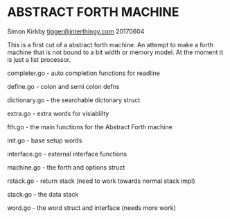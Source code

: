 # ABSTRACT FORTH MACHINE 

Simon Kirkby
tigger@interthingy.com
20170604

This is a first cut of a abstract forth machine. An attempt to make a forth machine that is not bound to a bit width or memory model.
At the moment it is just a list processor. 


completer.go - auto completion functions for readline

define.go - colon and semi colon defns 

dictionary.go - the searchable dictonary struct

extra.go - extra words for visiablilty

fth.go - the main functions for the Abstract Forth machine

init.go - base setup words

interface.go - external interface functions

machine.go - the forth and options struct

rstack.go - return stack (need to work towards normal stack impl)

stack.go - the data stack

word.go - the word struct and interface (needs more work)
